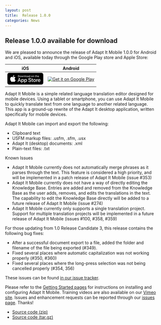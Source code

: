 ```yaml
---
layout: post
title:  Release 1.0.0
categories: News
---
```


## Release 1.0.0 available for download

We are pleased to announce the release of Adapt It Mobile 1.0.0 for Android and iOS, available today through the Google Play store and Apple Store:

| iOS        | Android           |
|:-------------:|:-------------:| 
| <a href='https://itunes.apple.com/us/app/adapt-it-mobile/id1031605993?ls=1&mt=8'><img alt='Download on the App Store' src='https://raw.githubusercontent.com/adapt-it/adapt-it-mobile/gh-pages/assets/img/Download_on_the_App_Store_Badge_US-UK_RGB_blk_092917.png' /></a>     | <a href='https://play.google.com/store/apps/details?id=org.adaptit.adaptitmobile&pcampaignid=MKT-Other-global-all-co-prtnr-py-PartBadge-Mar2515-1'><img alt='Get it on Google Play' height='60' width='155' src='https://play.google.com/intl/en_us/badges/images/generic/en_badge_web_generic.png'/></a> |

Adapt It Mobile is a simple related language translation editor designed for mobile devices. Using a tablet or smartphone, you can use Adapt It Mobile to quickly translate text from one language to another related language. This app is a ground-up rewrite of the Adapt It desktop application, written specifically for mobile devices.

Adapt It Mobile can import and export the following:

- Clipboard text
- USFM markup files: .usfm, .sfm, .usx
- Adapt It (desktop) documents: .xml
- Plain-text files: .txt

Known Issues

- Adapt It Mobile currently does not automatically merge phrases as it parses through the text. This feature is considered a high priority, and will be implemented in a patch release of Adapt It Mobile (issue #353)
- Adapt It Mobile currently does not have a way of directly editing the Knowledge Base. Entries are added and removed from the Knowledge Base as the user adds, removes, and edits the translations in the text. The capability to edit the Knowledge Base directly will be added to a future release of Adapt It Mobile (issue #274)
- Adapt It Mobile currently only supports a single translation project. Support for multiple translation projects will be implemented in a future release of Adapt It Mobile (issues #100, #358, #359)

For those updating from 1.0 Release Candidate 3, this release contains the following bug fixes:

- After a successful document export to a file, added the folder and filename of the file being exported (#349).
- Fixed several places where automatic capitalization was not working properly (#350, #360)
- Fixed several places where the long-press selection was not being cancelled properly (#354, 356)

These issues can be found [in our issue tracker](https://github.com/adapt-it/adapt-it-mobile/milestone/28?closed=1).

Please refer to the [Getting Started pages](https://adapt-it.github.io/adapt-it-mobile/getstarted) for instructions on installing and configuring Adapt It Mobile. Training videos are also available on our [Vimeo site](https://vimeo.com/album/5368477). Issues and enhancement requests can be reported through our [issues page](https://github.com/adapt-it/adapt-it-mobile/issues). Thanks!


- [Source code (zip)](https://github.com/adapt-it/adapt-it-mobile/archive/1.0.0.zip)
- [Source code (tar.gz)](https://github.com/adapt-it/adapt-it-mobile/archive/1.0.0.tar.gz)

